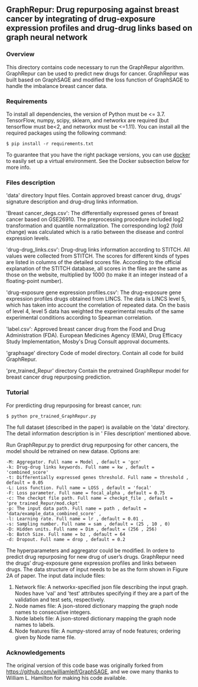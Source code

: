 ## GraphRepur: Drug repurposing against breast cancer by integrating of drug-exposure expression profiles and drug-drug links based on graph neural network

### Overview
This directory contains code necessary to run the GraphRepur algorithm.
GraphRepur can be used to predict new drugs for cancer. GraphRepur was built based on GraphSAGE and modified the loss function of GraphSAGE to handle the imbalance breast cancer data.

### Requirements
To install all dependencies, the version of Python must be <= 3.7. TensorFlow, numpy, scipy, sklearn, and networkx are required (but tensorflow must be<2, and networkx must be <=1.11). You can install all the required packages using the following command:

	$ pip install -r requirements.txt
	
To guarantee that you have the right package versions, you can use [docker](https://docs.docker.com/) to easily set up a virtual environment. See the Docker subsection below for more info.


### Files description
'data' directory
	Input files. Contain approved breast cancer drug, drugs' signature description and drug-drug links information.

'Breast cancer_degs.csv': The differentially expressed genes of breast cancer based on GSE26910. The preprocessing procedure included log2 transformation and quantile normalization. The corresponding log2 (fold change) was calculated which is a ratio between the disease and control expression levels. 

'drug-drug_links.csv': Drug-drug links information according to STITCH. All values were collected from STITCH. The scores for different kinds of types are listed in columns of the detailed scores file. According to the official explanation of the STITCH database, all scores in the files are the same as those on the website, multiplied by 1000 (to make it an integer instead of a floating-point number).

'drug-exposure gene expression profiles.csv': The drug-exposure gene expression profiles drugs obtained from LINCS. The data is LINCS level 5, which has taken into account the correlation of repeated data. On the basis of level 4, level 5 data has weighted the experimental results of the same experimental conditions according to Spearman correlation.

'label.csv': Approved breast cancer drug from the Food and Drug Administration (FDA). European Medicines Agency (EMA), Drug Efficacy Study Implementation, Mosby's Drug Consult approval documents.
	
'graphsage' directory
	Code of model directory. Contain all code for build GraphRepur.

'pre_trained_Repur' directory
	Contain the pretrained GraphRepur model for breast cancer drug repurposing prediction.
	
### Tutorial	
For prerdicting drug repurposing for breast cancer, run:

	$ python pre_trained_GraphRepur.py
	
The full dataset (described in the paper) is available on the 'data' directory. The detail information description is in ' Files description' mentioned above.

Run GraphRepur.py to prerdict drug repurposing for other cancers, the model should be retrained on new datase. Options are:

	-M: Aggregator. Full name = Model , default = 'gcn' 
	-k: Drug-drug links keywords. Full name = kw , default = 'combined_score'  
	-t: Differentially expressed genes threshold. Full name = threshold , default = 0.05 
	-L: Loss function. Full name = LOSS , default = 'focal' 
	-F: Loss parameter. Full name = focal_alpha , default = 0.75 
	-c: The checkpt file path. Full name = checkpt_file , default = 'pre_trained_Repur/mod.ckpt' 
	-p: The input data path. Full name = path , default = 'data/example_data_combined_score' , 
	-l: Learning rate. Full name = lr , default = 0.01 , 
	-s: Sampling number. Full name = sam , default = (25 , 10 , 0) 
	-D: Hidden units. Full name = Dim , default = (256 , 256)
	-b: Batch Size. Full name = bz , default = 64 
	-d: Dropout. Full name = drop , default = 0.2 


The hyperparameters and aggregator could be modified. In ordere to predict drug repurposing for new drug of user’s drugs. GraphRepur need the drugs’ drug-exposure gene expression profiles and links between drugs. The data structure of input needs to be as the form shown in Figure 2A of paper.
The input data include files:
1) Network file: A networkx-specified json file describing the input graph. Nodes have 'val' and 'test' attributes specifying if they are a part of the validation and test sets, respectively.
2) Node names file: A json-stored dictionary mapping the graph node names to consecutive integers.
3) Node labels file: A json-stored dictionary mapping the graph node names to labels.
4) Node features file: A numpy-stored array of node features; ordering given by Node name file. 

### Acknowledgements
The original version of this code base was originally forked from https://github.com/williamleif/GraphSAGE, and we owe many thanks to William L. Hamilton for making his code available.
